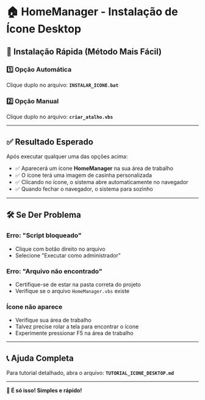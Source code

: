 # 🏠 HomeManager - Instalação de Ícone Desktop

## 🚀 Instalação Rápida (Método Mais Fácil)

### **1️⃣ Opção Automática**
Clique duplo no arquivo: **`INSTALAR_ICONE.bat`**

### **2️⃣ Opção Manual**
Clique duplo no arquivo: **`criar_atalho.vbs`**

---

## ✅ Resultado Esperado

Após executar qualquer uma das opções acima:

- ✅ Aparecerá um ícone **HomeManager** na sua área de trabalho
- ✅ O ícone terá uma imagem de casinha personalizada
- ✅ Clicando no ícone, o sistema abre automaticamente no navegador
- ✅ Quando fechar o navegador, o sistema para sozinho

---

## 🛠️ Se Der Problema

### **Erro: "Script bloqueado"**
- Clique com botão direito no arquivo
- Selecione "Executar como administrador"

### **Erro: "Arquivo não encontrado"**
- Certifique-se de estar na pasta correta do projeto
- Verifique se o arquivo `HomeManager.vbs` existe

### **Ícone não aparece**
- Verifique sua área de trabalho
- Talvez precise rolar a tela para encontrar o ícone
- Experimente pressionar F5 na área de trabalho

---

## 📞 Ajuda Completa

Para tutorial detalhado, abra o arquivo: **`TUTORIAL_ICONE_DESKTOP.md`**

---

**🎯 É só isso! Simples e rápido!**
